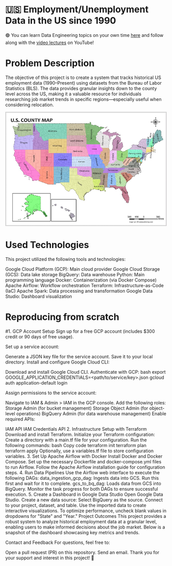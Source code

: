 # 🇺🇸  Employment/Unemployment Data in the US since 1990


🟢 You can learn Data Engineering topics on your own time [here](https://github.com/DataTalksClub/data-engineering-zoomcamp) and follow along with the [video lectures](https://www.youtube.com/playlist?list=PL3MmuxUbc_hJed7dXYoJw8DoCuVHhGEQb) on YouTube!

# Problem Description
The objective of this project is to create a system that tracks historical US employment data (1990–Present) using datasets from the Bureau of Labor Statistics (BLS). The data provides granular insights down to the county level across the US, making it a valuable resource for individuals researching job market trends in specific regions—especially useful when considering relocation.

![alt text](./img/usa-county-map1000x760.jpeg)

# Used Technologies
This project utilized the following tools and technologies:

Google Cloud Platform (GCP): Main cloud provider
Google Cloud Storage (GCS): Data lake storage
BigQuery: Data warehouse
Python: Main programming language
Docker: Containerization (via Docker Compose)
Apache Airflow: Workflow orchestration
Terraform: Infrastructure-as-Code (IaC)
Apache Spark: Data processing and transformation
Google Data Studio: Dashboard visualization

# Reproducing from scratch
#1. GCP Account Setup
Sign up for a free GCP account (includes $300 credit or 90 days of free usage).

Set up a service account:

Generate a JSON key file for the service account.
Save it to your local directory.
Install and configure Google Cloud CLI:

Download and install Google Cloud CLI.
Authenticate with GCP:
bash
export GOOGLE_APPLICATION_CREDENTIALS=<path/to/service/key>.json
gcloud auth application-default login



Assign permissions to the service account:

Navigate to IAM & Admin > IAM in the GCP console.
Add the following roles:
Storage Admin (for bucket management)
Storage Object Admin (for object-level operations)
BigQuery Admin (for data warehouse management)
Enable required APIs:

IAM API
IAM Credentials API
2. Infrastructure Setup with Terraform
Download and install Terraform.
Initialize your Terraform configuration:
Create a directory with a main.tf file for your configuration.
Run the following commands:
bash
Copy code
terraform init
terraform plan
terraform apply
Optionally, use a variables.tf file to store configuration variables.
3. Set Up Apache Airflow with Docker
Install Docker and Docker Compose.
Set up the necessary Dockerfile and docker-compose.yml files to run Airflow.
Follow the Apache Airflow installation guide for configuration steps.
4. Run Data Pipelines
Use the Airflow web interface to execute the following DAGs:
data_ingestion_gcp_dag: 
Ingests data into GCS. 
Run this first and wait for it to complete.
gcs_to_bq_dag: Loads data from GCS into BigQuery.
Monitor the task progress for both DAGs to ensure successful execution.
5. Create a Dashboard in Google Data Studio
Open Google Data Studio.
Create a new data source:
Select BigQuery as the source.
Connect to your project, dataset, and table.
Use the imported data to create interactive visualizations.
To optimize performance, uncheck blank values in dropdowns for "State" and "Year."
Project Outcomes
This project provides a robust system to analyze historical employment data at a granular level, enabling users to make informed decisions about the job market. Below is a snapshot of the dashboard showcasing key metrics and trends.



Contact and Feedback
For questions, feel free to:

Open a pull request (PR) on this repository.
Send an email.
Thank you for your support and interest in this project! 🚀
